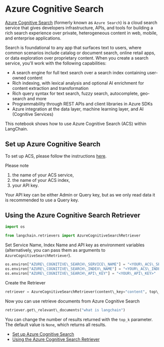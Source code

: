 # Azure Cognitive Search

[Azure Cognitive Search](https://learn.microsoft.com/en-us/azure/search/search-what-is-azure-search) (formerly known as `Azure Search`) is a cloud search service that gives developers infrastructure, APIs, and tools for building a rich search experience over private, heterogeneous content in web, mobile, and enterprise applications.

Search is foundational to any app that surfaces text to users, where common scenarios include catalog or document search, online retail apps, or data exploration over proprietary content. When you create a search service, you'll work with the following capabilities:

- A search engine for full text search over a search index containing user-owned content
- Rich indexing, with lexical analysis and optional AI enrichment for content extraction and transformation
- Rich query syntax for text search, fuzzy search, autocomplete, geo-search and more
- Programmability through REST APIs and client libraries in Azure SDKs
- Azure integration at the data layer, machine learning layer, and AI (Cognitive Services)

This notebook shows how to use Azure Cognitive Search (ACS) within LangChain.

## Set up Azure Cognitive Search[​](#set-up-azure-cognitive-search "Direct link to Set up Azure Cognitive Search")

To set up ACS, please follow the instructions [here](https://learn.microsoft.com/en-us/azure/search/search-create-service-portal).

Please note

1. the name of your ACS service,
1. the name of your ACS index,
1. your API key.

Your API key can be either Admin or Query key, but as we only read data it is recommended to use a Query key.

## Using the Azure Cognitive Search Retriever[​](#using-the-azure-cognitive-search-retriever "Direct link to Using the Azure Cognitive Search Retriever")

```python
import os  
  
from langchain.retrievers import AzureCognitiveSearchRetriever  

```

Set Service Name, Index Name and API key as environment variables (alternatively, you can pass them as arguments to `AzureCognitiveSearchRetriever`).

```python
os.environ["AZURE\_COGNITIVE\_SEARCH\_SERVICE\_NAME"] = "<YOUR\_ACS\_SERVICE\_NAME>"  
os.environ["AZURE\_COGNITIVE\_SEARCH\_INDEX\_NAME"] = "<YOUR\_ACS\_INDEX\_NAME>"  
os.environ["AZURE\_COGNITIVE\_SEARCH\_API\_KEY"] = "<YOUR\_API\_KEY>"  

```

Create the Retriever

```python
retriever = AzureCognitiveSearchRetriever(content\_key="content", top\_k=10)  

```

Now you can use retrieve documents from Azure Cognitive Search

```python
retriever.get\_relevant\_documents("what is langchain")  

```

You can change the number of results returned with the `top_k` parameter. The default value is `None`, which returns all results.

- [Set up Azure Cognitive Search](#set-up-azure-cognitive-search)
- [Using the Azure Cognitive Search Retriever](#using-the-azure-cognitive-search-retriever)
